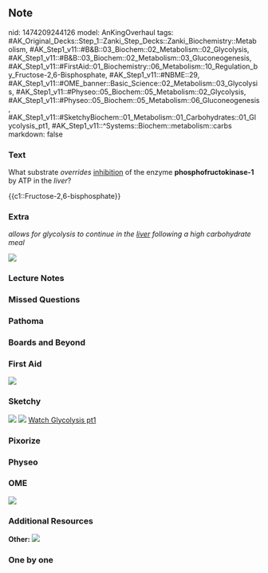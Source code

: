 ## Note
nid: 1474209244126
model: AnKingOverhaul
tags: #AK_Original_Decks::Step_1::Zanki_Step_Decks::Zanki_Biochemistry::Metabolism, #AK_Step1_v11::#B&B::03_Biochem::02_Metabolism::02_Glycolysis, #AK_Step1_v11::#B&B::03_Biochem::02_Metabolism::03_Gluconeogenesis, #AK_Step1_v11::#FirstAid::01_Biochemistry::06_Metabolism::10_Regulation_by_Fructose-2,6-Bisphosphate, #AK_Step1_v11::#NBME::29, #AK_Step1_v11::#OME_banner::Basic_Science::02_Metabolism::03_Glycolysis, #AK_Step1_v11::#Physeo::05_Biochem::05_Metabolism::02_Glycolysis, #AK_Step1_v11::#Physeo::05_Biochem::05_Metabolism::06_Gluconeogenesis, #AK_Step1_v11::#SketchyBiochem::01_Metabolism::01_Carbohydrates::01_Glycolysis_pt1, #AK_Step1_v11::^Systems::Biochem::metabolism::carbs
markdown: false

### Text
What substrate <i>overrides</i> <u>inhibition</u> of the enzyme
<b>phosphofructokinase-1</b> by ATP in the <i>liver</i>?
<div>
  {{c1::Fructose-2,6-bisphosphate}}
</div>

### Extra
<i>allows for glycolysis to continue in the <u>liver</u> following
a high carbohydrate meal</i>
<div>
  <i><img src="paste-69093138891337.jpg"></i>
</div>

### Lecture Notes


### Missed Questions


### Pathoma


### Boards and Beyond


### First Aid
<img src="tmpDO9mXT.png">

### Sketchy
<img src="Screen%20Shot%202021-01-07%20at%2014.39.44.jpg">
<img src="Screen%20Shot%202021-01-07%20at%2014.44.57.jpg"> <a href=
"https://dashboard.sketchy.com/study/medical/courses/medical-biochemistry/units/medical-biochemistry-metabolism/videos/medical-biochemistry-metabolism-carbohydrates-glycolysis-part-1?utm_source=anki&utm_medium=partnership&utm_campaign=february_update&utm_content=medical">
Watch Glycolysis pt1</a>

### Pixorize


### Physeo


### OME
<div class="ome-widget">
  <a href=
  "https://onlinemeded.org/spa/metabolism/glycolysis/acquire?ref=anki">
  <img src="_OME_AnkiFlashcards_Lesson_2.png"></a>
</div>

### Additional Resources
<b>Other:</b> <img src="tmp7XL_EC.png">

### One by one

